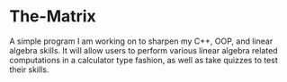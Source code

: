 # The-Matrix
A simple program I am working on to sharpen my C++, OOP, and linear algebra skills. It will allow users to perform various linear algebra related computations in a calculator type fashion, as well as take quizzes to test their skills.
